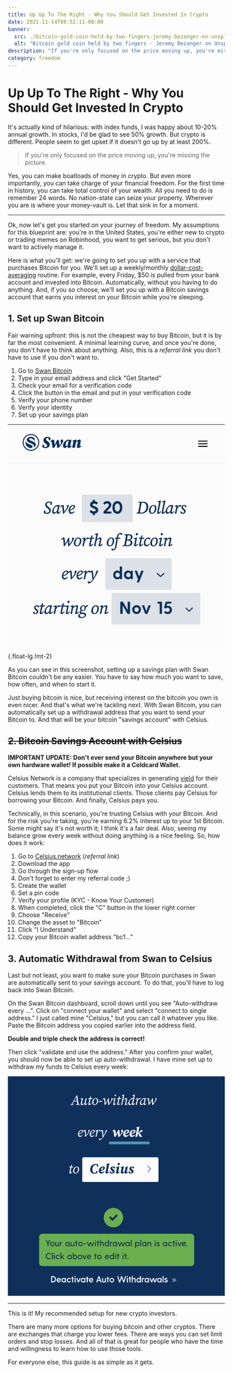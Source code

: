 ```yaml
---
title: Up Up To The Right - Why You Should Get Invested In Crypto
date: 2021-11-14T08:52:11-08:00
banner:
  src: ./bitcoin-gold-coin-held-by-two-fingers-jeremy-bezanger-on-unsplash.jpg
  alt: "Bitcoin gold coin held by two fingers - Jeremy Bezanger on Unsplash"
description: "If you're only focused on the price moving up, you're missing the picture. This guide for crypto beginners tells you why you should add Bitcoin to your portfolio and how to get started. Stop wasting your dollars and start investing into an asset that appreciates over time."
category: freedom
---
```


# Up Up To The Right - Why You Should Get Invested In Crypto

It's actually kind of hilarious: with index funds, I was happy about 10-20% annual growth. In stocks, I'd be glad to see 50% growth. But crypto is different. People seem to get upset if it doesn't go up by at least 200%.

> If you're only focused on the price moving up, you're missing the picture.

Yes, you can make boatloads of money in crypto. But even more importantly, you can take charge of your financial freedom. For the first time in history, you can take total control of your wealth. All you need to do is remember 24 words. No nation-state can seize your property. Wherever you are is where your money-vault is. Let that sink in for a moment.

---

Ok, now let's get you started on your journey of freedom. My assumptions for this blueprint are: you're in the United States, you're either new to crypto or trading memes on Robinhood, you want to get serious, but you don't want to actively manage it.

Here is what you'll get: we're going to set you up with a service that purchases Bitcoin for you. We'll set up a weekly/monthly [dollar-cost-averaging](https://www.investopedia.com/terms/d/dollarcostaveraging.asp) routine. For example, every Friday, $50 is pulled from your bank account and invested into Bitcoin. Automatically, without you having to do anything. And, if you so choose, we'll set you up with a Bitcoin savings account that earns you interest on your Bitcoin while you're sleeping.

## 1. Set up Swan Bitcoin

Fair warning upfront: this is not the cheapest way to buy Bitcoin, but it is by far the most convenient. A minimal learning curve, and once you're done, you don't have to think about anything. Also, this is a _referral link_ you don't have to use if you don't want to.

1. Go to [Swan Bitcoin](https://swanbitcoin.com/thomasstachl)
2. Type in your email address and click "Get Started"
3. Check your email for a verification code
4. Click the button in the email and put in your verification code
5. Verify your phone number
6. Verify your identity
7. Set up your savings plan

![Screenshot of Swan Bitcoin Savings Plan setup](./swanbitcoin-savings-plan.png){.float-lg.!mt-2}

As you can see in this screenshot, setting up a savings plan with Swan Bitcoin couldn't be any easier. You have to say how much you want to save, how often, and when to start it.

Just buying bitcoin is nice, but receiving interest on the bitcoin you own is even nicer. And that's what we're tackling next. With Swan Bitcoin, you can automatically set up a withdrawal address that you want to send your Bitcoin to. And that will be your bitcoin "savings account" with Celsius.

## ~~2. Bitcoin Savings Account with Celsius~~

**IMPORTANT UPDATE: Don't ever send your Bitcoin anywhere but your own hardware wallet! If possible make it a Coldcard Wallet.**

Celsius Network is a company that specializes in generating [yield](https://www.investopedia.com/terms/y/yield.asp) for their customers. That means you put your Bitcoin into your Celsius account. Celsius lends them to its institutional clients. Those clients pay Celsius for borrowing your Bitcoin. And finally, Celsius pays you.

Technically, in this scenario, you're trusting Celsius with your Bitcoin. And for the risk you're taking, you're earning 6.2% interest up to your 1st Bitcoin. Some might say it's not worth it; I think it's a fair deal. Also, seeing my balance grow every week without doing anything is a nice feeling. So, how does it work:

1. Go to [Celsius.network](https://celsiusnetwork.app.link/138289a9a6) (_referral link_)
2. Download the app
3. Go through the sign-up flow
4. Don't forget to enter my referral code ;)
5. Create the wallet
6. Set a pin code
7. Verify your profile (KYC - Know Your Customer)
8. When completed, click the "C" button in the lower right corner
9. Choose "Receive"
10. Change the asset to "Bitcoin"
11. Click "I Understand"
12. Copy your Bitcoin wallet address "bc1..."

## 3. Automatic Withdrawal from Swan to Celsius

Last but not least, you want to make sure your Bitcoin purchases in Swan are automatically sent to your savings account. To do that, you'll have to log back into Swan Bitcoin.

On the Swan Bitcoin dashboard, scroll down until you see "Auto-withdraw every ...". Click on "connect your wallet" and select "connect to single address." I just called mine "Celsius," but you can call it whatever you like. Paste the Bitcoin address you copied earlier into the address field.

**Double and triple check the address is correct!**

Then click "validate and use the address." After you confirm your wallet, you should now be able to set up auto-withdrawal. I have mine set up to withdraw my funds to Celsius every week:

![Screenshot of Swan Bitcoin auto-withdrawal setup](./swanbitcoin-auto-withdrawal.png)

---

This is it! My recommended setup for new crypto investors.

There are many more options for buying bitcoin and other cryptos. There are exchanges that charge you lower fees. There are ways you can set limit orders and stop losses. And all of that is great for people who have the time and willingness to learn how to use those tools.

For everyone else, this guide is as simple as it gets.
